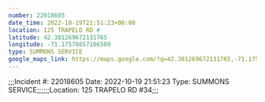 ```yaml
---
number: 22018605
date_time: 2022-10-19T21:51:23+00:00
location: 125 TRAPELO RD #
latitude: 42.381269672131765
longitude: -71.17570857106509
type: SUMMONS SERVICE
google_maps_link: https://maps.google.com/?q=42.381269672131765,-71.17570857106509
---
```


;;;Incident #: 22018605  Date: 2022-10-19 21:51:23   Type: SUMMONS SERVICE;;;;;;Location: 125 TRAPELO RD #34;;;
